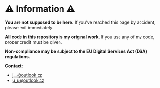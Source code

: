 # ⚠️ Information ⚠️

**You are not supposed to be here.** If you’ve reached this page by accident, please exit immediately.  

**All code in this repository is my original work.** If you use any of my code, proper credit must be given.  

**Non-compliance may be subject to the EU Digital Services Act (DSA) regulations.**  

**Contact:**  
- [j__@outlook.cz](mailto:j__@outlook.cz)  
- [u_u@outlook.cz](mailto:u_u@outlook.cz)
